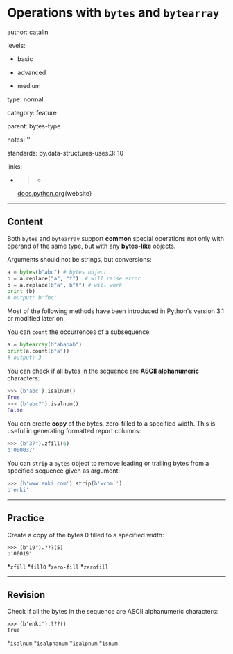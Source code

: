 # Operations with `bytes` and `bytearray`
author: catalin

levels:

  - basic

  - advanced

  - medium

type: normal

category: feature

parent: bytes-type

notes: ''

standards:
  py.data-structures-uses.3: 10

links:

  - >-
    [docs.python.org](https://docs.python.org/3.5/library/stdtypes.html#bytes-and-bytearray-operations){website}

---
## Content

Both `bytes` and `bytearray` support **common** special operations not only with operand of the same type, but with any **bytes-like** objects.

Arguments should not be strings, but conversions:
```python
a = bytes(b"abc") # bytes object
b = a.replace("a", "f")  # will raise error
b = a.replace(b"a", b"f") # will work
print (b)
# output: b'fbc'
```

Most of the following methods have been introduced in Python's version 3.1 or modified later on.

You can `count` the occurrences of a subsequence:
```python
a = bytearray(b"ababab")
print(a.count(b"a"))
# output: 3
```

You can check if all bytes in the sequence are **ASCII alphanumeric** characters:
```python
>>> (b'abc').isalnum()
True
>>> (b'abc?').isalnum()
False
```
You can create **copy** of the bytes, zero-filled to a specified width. This is useful in generating formatted report columns:
```python
>>> (b"37").zfill(6)
b'000037'
```
You can `strip` a `bytes` object to remove leading or trailing bytes from a specified sequence given as argument:
```python
>>> (b'www.enki.com').strip(b'wcom.')
b'enki'
```

---
## Practice

Create a copy of the bytes 0 filled to a specified width:

```
>>> (b"19").???(5)
b'00019'
```

*`zfill`
*`fill0`
*`zero-fill`
*`zerofill`

---
## Revision

Check if all the bytes in the sequence are ASCII alphanumeric characters:

```
>>> (b'enki').???()
True
```

*`isalnum`
*`isalphanum`
*`isalpnum`
*`isnum`
